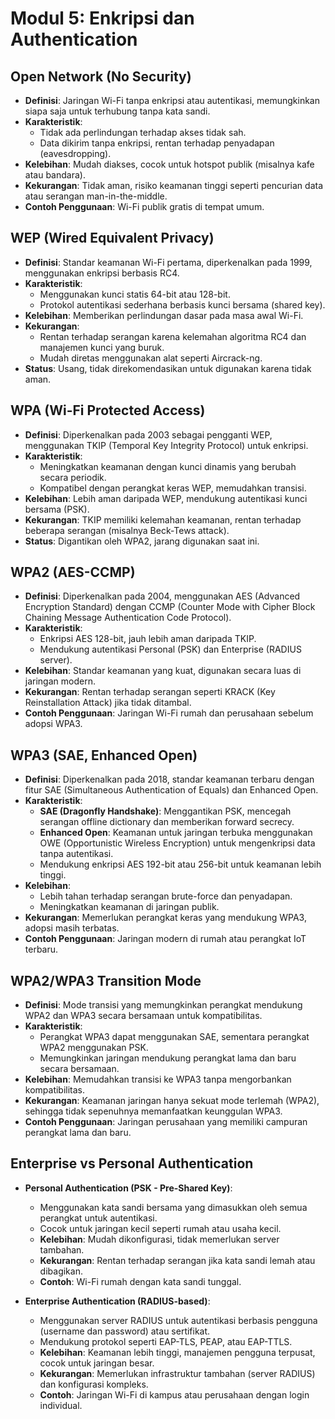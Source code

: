 # Modul 5: Enkripsi dan Authentication

## Open Network (No Security)

- **Definisi**: Jaringan Wi-Fi tanpa enkripsi atau autentikasi, memungkinkan siapa saja untuk terhubung tanpa kata sandi.
- **Karakteristik**:
  - Tidak ada perlindungan terhadap akses tidak sah.
  - Data dikirim tanpa enkripsi, rentan terhadap penyadapan (eavesdropping).
- **Kelebihan**: Mudah diakses, cocok untuk hotspot publik (misalnya kafe atau bandara).
- **Kekurangan**: Tidak aman, risiko keamanan tinggi seperti pencurian data atau serangan man-in-the-middle.
- **Contoh Penggunaan**: Wi-Fi publik gratis di tempat umum.

## WEP (Wired Equivalent Privacy)

- **Definisi**: Standar keamanan Wi-Fi pertama, diperkenalkan pada 1999, menggunakan enkripsi berbasis RC4.
- **Karakteristik**:
  - Menggunakan kunci statis 64-bit atau 128-bit.
  - Protokol autentikasi sederhana berbasis kunci bersama (shared key).
- **Kelebihan**: Memberikan perlindungan dasar pada masa awal Wi-Fi.
- **Kekurangan**:
  - Rentan terhadap serangan karena kelemahan algoritma RC4 dan manajemen kunci yang buruk.
  - Mudah diretas menggunakan alat seperti Aircrack-ng.
- **Status**: Usang, tidak direkomendasikan untuk digunakan karena tidak aman.

## WPA (Wi-Fi Protected Access)

- **Definisi**: Diperkenalkan pada 2003 sebagai pengganti WEP, menggunakan TKIP (Temporal Key Integrity Protocol) untuk enkripsi.
- **Karakteristik**:
  - Meningkatkan keamanan dengan kunci dinamis yang berubah secara periodik.
  - Kompatibel dengan perangkat keras WEP, memudahkan transisi.
- **Kelebihan**: Lebih aman daripada WEP, mendukung autentikasi kunci bersama (PSK).
- **Kekurangan**: TKIP memiliki kelemahan keamanan, rentan terhadap beberapa serangan (misalnya Beck-Tews attack).
- **Status**: Digantikan oleh WPA2, jarang digunakan saat ini.

## WPA2 (AES-CCMP)

- **Definisi**: Diperkenalkan pada 2004, menggunakan AES (Advanced Encryption Standard) dengan CCMP (Counter Mode with Cipher Block Chaining Message Authentication Code Protocol).
- **Karakteristik**:
  - Enkripsi AES 128-bit, jauh lebih aman daripada TKIP.
  - Mendukung autentikasi Personal (PSK) dan Enterprise (RADIUS server).
- **Kelebihan**: Standar keamanan yang kuat, digunakan secara luas di jaringan modern.
- **Kekurangan**: Rentan terhadap serangan seperti KRACK (Key Reinstallation Attack) jika tidak ditambal.
- **Contoh Penggunaan**: Jaringan Wi-Fi rumah dan perusahaan sebelum adopsi WPA3.

## WPA3 (SAE, Enhanced Open)

- **Definisi**: Diperkenalkan pada 2018, standar keamanan terbaru dengan fitur SAE (Simultaneous Authentication of Equals) dan Enhanced Open.
- **Karakteristik**:
  - **SAE (Dragonfly Handshake)**: Menggantikan PSK, mencegah serangan offline dictionary dan memberikan forward secrecy.
  - **Enhanced Open**: Keamanan untuk jaringan terbuka menggunakan OWE (Opportunistic Wireless Encryption) untuk mengenkripsi data tanpa autentikasi.
  - Mendukung enkripsi AES 192-bit atau 256-bit untuk keamanan lebih tinggi.
- **Kelebihan**:
  - Lebih tahan terhadap serangan brute-force dan penyadapan.
  - Meningkatkan keamanan di jaringan publik.
- **Kekurangan**: Memerlukan perangkat keras yang mendukung WPA3, adopsi masih terbatas.
- **Contoh Penggunaan**: Jaringan modern di rumah atau perangkat IoT terbaru.

## WPA2/WPA3 Transition Mode

- **Definisi**: Mode transisi yang memungkinkan perangkat mendukung WPA2 dan WPA3 secara bersamaan untuk kompatibilitas.
- **Karakteristik**:
  - Perangkat WPA3 dapat menggunakan SAE, sementara perangkat WPA2 menggunakan PSK.
  - Memungkinkan jaringan mendukung perangkat lama dan baru secara bersamaan.
- **Kelebihan**: Memudahkan transisi ke WPA3 tanpa mengorbankan kompatibilitas.
- **Kekurangan**: Keamanan jaringan hanya sekuat mode terlemah (WPA2), sehingga tidak sepenuhnya memanfaatkan keunggulan WPA3.
- **Contoh Penggunaan**: Jaringan perusahaan yang memiliki campuran perangkat lama dan baru.

## Enterprise vs Personal Authentication

- **Personal Authentication (PSK - Pre-Shared Key)**:
  - Menggunakan kata sandi bersama yang dimasukkan oleh semua perangkat untuk autentikasi.
  - Cocok untuk jaringan kecil seperti rumah atau usaha kecil.
  - **Kelebihan**: Mudah dikonfigurasi, tidak memerlukan server tambahan.
  - **Kekurangan**: Rentan terhadap serangan jika kata sandi lemah atau dibagikan.
  - **Contoh**: Wi-Fi rumah dengan kata sandi tunggal.

- **Enterprise Authentication (RADIUS-based)**:
  - Menggunakan server RADIUS untuk autentikasi berbasis pengguna (username dan password) atau sertifikat.
  - Mendukung protokol seperti EAP-TLS, PEAP, atau EAP-TTLS.
  - **Kelebihan**: Keamanan lebih tinggi, manajemen pengguna terpusat, cocok untuk jaringan besar.
  - **Kekurangan**: Memerlukan infrastruktur tambahan (server RADIUS) dan konfigurasi kompleks.
  - **Contoh**: Jaringan Wi-Fi di kampus atau perusahaan dengan login individual.
